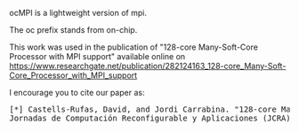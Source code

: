 ocMPI is a lightweight version of mpi. 

The oc prefix stands from on-chip.

This work was used in the publication of "128-core Many-Soft-Core Processor with MPI support" available online on
https://www.researchgate.net/publication/282124163_128-core_Many-Soft-Core_Processor_with_MPI_support

I encourage you to cite our paper as:
<pre>
[*] Castells-Rufas, David, and Jordi Carrabina. "128-core Many-Soft-Core Processor with MPI support." 
Jornadas de Computación Reconfigurable y Aplicaciones (JCRA) (2015).
</pre>
